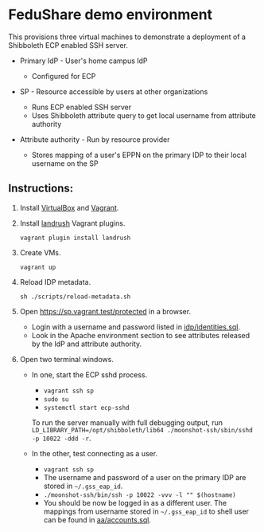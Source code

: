# FeduShare demo environment

This provisions three virtual machines to demonstrate a deployment of a Shibboleth ECP enabled SSH server.

* Primary IdP - User's home campus IdP
    * Configured for ECP

* SP - Resource accessible by users at other organizations
    * Runs ECP enabled SSH server
    * Uses Shibboleth attribute query to get local username from attribute authority

* Attribute authority - Run by resource provider
    * Stores mapping of a user's EPPN on the primary IDP to their local username on the SP

## Instructions:

1. Install [VirtualBox](https://www.virtualbox.org/) and [Vagrant](https://www.vagrantup.com/).

2. Install [landrush](https://github.com/phinze/landrush) Vagrant plugins.
    ```Shell
    vagrant plugin install landrush
    ```

3. Create VMs.
    ```Shell
    vagrant up
    ```

4. Reload IDP metadata.
    ```Shell
    sh ./scripts/reload-metadata.sh
    ```

5. Open https://sp.vagrant.test/protected in a browser.
    * Login with a username and password listed in [idp/identities.sql](/idp/identities.sql).
    * Look in the Apache environment section to see attributes released by the IdP and attribute authority.

6. Open two terminal windows.
    * In one, start the ECP sshd process.
        * `vagrant ssh sp`
        * `sudo su`
        * `systemctl start ecp-sshd`

        To run the server manually with full debugging output, run
        `LD_LIBRARY_PATH=/opt/shibboleth/lib64 ./moonshot-ssh/sbin/sshd -p 10022 -ddd -r`.

    * In the other, test connecting as a user.
        * `vagrant ssh sp`
        * The username and password of a user on the primary IDP are stored in `~/.gss_eap_id`.
        * `./moonshot-ssh/bin/ssh -p 10022 -vvv -l "" $(hostname)`
        * You should be now be logged in as a different user. The mappings from username stored in `~/.gss_eap_id` to
          shell user can be found in [aa/accounts.sql](/aa/accounts.sql).
